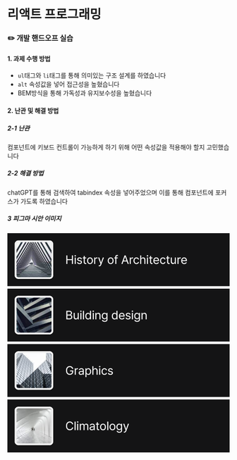 # 리액트 프로그래밍

### ✏️ 개발 핸드오프 실습

#### 1. 과제 수행 방법

- `ul`태그와 `li`태그를 통해 의미있는 구조 설계를 하였습니다
- `alt` 속성값을 넣어 접근성을 높혔습니다
- BEM방식을 통해 가독성과 유지보수성을 높혔습니다
  <br/>

#### 2. 난관 및 해결 방법

##### 2-1 난관

컴포넌트에 키보드 컨트롤이 가능하게 하기 위해 어떤 속성값을 적용해야 할지 고민했습니다

##### 2-2 해결 방법

chatGPT를 통해 검색하여 tabindex 속성을 넣어주었으며 이를 통해 컴포넌트에 포커스가 가도록 하였습니다
<br/>

##### 3 피그마 시안 이미지

<img src="./02-design-handoff/src/images/example.svg">
